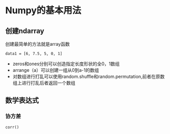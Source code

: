 # Numpy的基本用法
## 创建ndarray 
创建最简单的方法就是array函数
```
data1 = [6, 7.5, 5, 0, 1]
```
 * zeros和ones分别可以创造指定长度形状的全0，1数组
 * arrange（a）可以创建一组从0到a-1的数组
 * 对数组进行打乱可以使用random.shuffle和random.permutation,前者在原数组上进行打乱后者返回一个数组

## 数学表达式

### 协方差
`corr()`